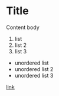 # Title

Content body

1. list
1. list 2
1. list 3

- unordered list
- unordered list 2
- unordered list 3

[link](http://google.com)
